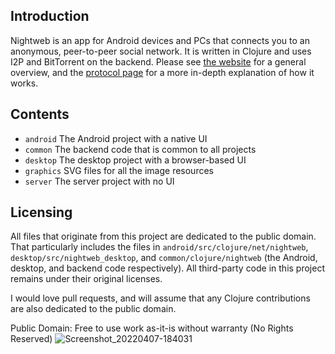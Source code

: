 ## Introduction

Nightweb is an app for Android devices and PCs that connects you to an anonymous, peer-to-peer social network. It is written in Clojure and uses I2P and BitTorrent on the backend. Please see [the website](https://sekao.net/nightweb) for a general overview, and the [protocol page](https://sekao.net/nightweb/protocol.html) for a more in-depth explanation of how it works.

## Contents

- `android` The Android project with a native UI
- `common` The backend code that is common to all projects
- `desktop` The desktop project with a browser-based UI
- `graphics` SVG files for all the image resources
- `server` The server project with no UI

## Licensing

All files that originate from this project are dedicated to the public domain. That particularly includes the files in `android/src/clojure/net/nightweb`, `desktop/src/nightweb_desktop`, and `common/clojure/nightweb` (the Android, desktop, and backend code respectively). All third-party code in this project remains under their original licenses.

 
 
I would love pull requests, and will assume that any Clojure contributions are also dedicated to the public domain.

Public Domain: Free to use work as-it-is without warranty (No Rights Reserved) 
![Screenshot_20220407-184031](https://user-images.githubusercontent.com/92701426/162264789-37b9b9c1-5fca-4ffa-849b-2beef607dab0.png)

 
